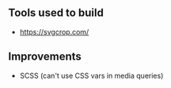 ## Tools used to build

- https://svgcrop.com/

## Improvements

- SCSS (can't use CSS vars in media queries)
